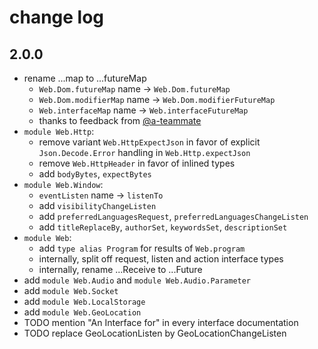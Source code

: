 # change log

## 2.0.0

  - rename ...map to ...futureMap
      - `Web.Dom.futureMap` name → `Web.Dom.futureMap`
      - `Web.Dom.modifierMap` name → `Web.Dom.modifierFutureMap`
      - `Web.interfaceMap` name → `Web.interfaceFutureMap`
      - thanks to feedback from [@a-teammate](https://github.com/a-teammate)
  - `module Web.Http`:
      - remove variant `Web.HttpExpectJson` in favor of explicit `Json.Decode.Error` handling in `Web.Http.expectJson`
      - remove `Web.HttpHeader` in favor of inlined types
      - add `bodyBytes`, `expectBytes`
  - `module Web.Window`:
      - `eventListen` name → `listenTo`
      - add `visibilityChangeListen`
      - add `preferredLanguagesRequest`, `preferredLanguagesChangeListen`
      - add `titleReplaceBy`, `authorSet`, `keywordsSet`, `descriptionSet`
  - `module Web`:
      - add `type alias Program` for results of `Web.program`
      - internally, split off request, listen and action interface types
      - internally, rename ...Receive to ...Future
  - add `module Web.Audio` and `module Web.Audio.Parameter`
  - add `module Web.Socket`
  - add `module Web.LocalStorage`
  - add `module Web.GeoLocation`
  - TODO mention "An Interface for" in every interface documentation
  - TODO replace GeoLocationListen by GeoLocationChangeListen
